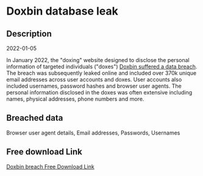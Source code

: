 # Doxbin database leak

## Description

2022-01-05

In January 2022, the &quot;doxing&quot; website designed to disclose the personal information of targeted individuals (&quot;doxes&quot;) <a href="https://www.flashpoint-intel.com/blog/doxbin-leak/" target="_blank" rel="noopener">Doxbin suffered a data breach</a>. The breach was subsequently leaked online and included over 370k unique email addresses across user accounts and doxes. User accounts also included usernames, password hashes and browser user agents. The personal information disclosed in the doxes was often extensive including names, physical addresses, phone numbers and more.

## Breached data

Browser user agent details, Email addresses, Passwords, Usernames

## Free download Link

[Doxbin breach Free Download Link](https://link-to.net/1229997/850.9328520922043/dynamic/?r=aHR0cHM6Ly93d3cubWVkaWFmaXJlLmNvbS92aWV3L1lheEdjdkpUdkg4cW5SbC9kb3hiaW4uY29tL2ZpbGU=)